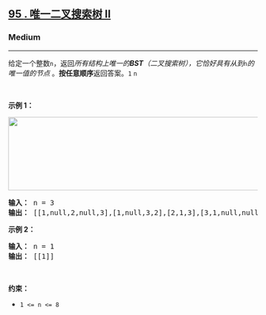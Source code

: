<h2><a href="https://leetcode.com/problems/unique-binary-search-trees-ii/"><font style="vertical-align: inherit;"><font style="vertical-align: inherit;">95 </font></font><font style="vertical-align: inherit;"><font style="vertical-align: inherit;">. </font></font><font style="vertical-align: inherit;"><font style="vertical-align: inherit;">唯一二叉搜索树 II</font></font></a></h2><h3>Medium</h3><hr><div><p><font style="vertical-align: inherit;"><font style="vertical-align: inherit;">给定一个整数</font></font><code>n</code><font style="vertical-align: inherit;"><font style="vertical-align: inherit;">，返回</font></font><em><font style="vertical-align: inherit;"><font style="vertical-align: inherit;">所有结构上唯一的</font></font><strong><font style="vertical-align: inherit;"><font style="vertical-align: inherit;">BST</font></font></strong><font style="vertical-align: inherit;"><font style="vertical-align: inherit;">（二叉搜索树），它恰好具有从</font></font></em><font style="vertical-align: inherit;"><em><font style="vertical-align: inherit;">到</font></em></font><code>n</code><em><font style="vertical-align: inherit;"><font style="vertical-align: inherit;">的唯一值的节点</font></font></em> <font style="vertical-align: inherit;"><font style="vertical-align: inherit;">。</font><strong><font style="vertical-align: inherit;">按任意顺序</font></strong><font style="vertical-align: inherit;">返回答案</font><font style="vertical-align: inherit;">。</font></font><code>1</code> <em><font style="vertical-align: inherit;"></font></em> <code>n</code><font style="vertical-align: inherit;"></font><strong><font style="vertical-align: inherit;"></font></strong><font style="vertical-align: inherit;"></font></p>

<p>&nbsp;</p>
<p><strong class="example"><font style="vertical-align: inherit;"><font style="vertical-align: inherit;">示例 1：</font></font></strong></p>
<img alt="" src="https://assets.leetcode.com/uploads/2021/01/18/uniquebstn3.jpg" style="width: 600px; height: 148px;">
<pre><strong><font style="vertical-align: inherit;"><font style="vertical-align: inherit;">输入：</font></font></strong><font style="vertical-align: inherit;"><font style="vertical-align: inherit;"> n = 3
</font></font><strong><font style="vertical-align: inherit;"><font style="vertical-align: inherit;">输出：</font></font></strong><font style="vertical-align: inherit;"><font style="vertical-align: inherit;"> [[1,null,2,null,3],[1,null,3,2],[2,1,3],[3,1,null,null,2], [3,2,null,1]]
</font></font></pre>

<p><strong class="example"><font style="vertical-align: inherit;"><font style="vertical-align: inherit;">示例 2：</font></font></strong></p>

<pre><strong><font style="vertical-align: inherit;"><font style="vertical-align: inherit;">输入：</font></font></strong><font style="vertical-align: inherit;"><font style="vertical-align: inherit;"> n = 1
</font></font><strong><font style="vertical-align: inherit;"><font style="vertical-align: inherit;">输出：</font></font></strong><font style="vertical-align: inherit;"><font style="vertical-align: inherit;"> [[1]]
</font></font></pre>

<p>&nbsp;</p>
<p><strong><font style="vertical-align: inherit;"><font style="vertical-align: inherit;">约束：</font></font></strong></p>

<ul>
	<li><code>1 &lt;= n &lt;= 8</code></li>
</ul>
</div>